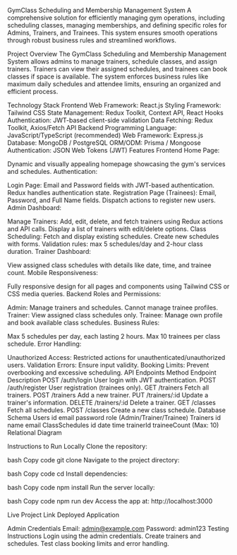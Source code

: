 GymClass Scheduling and Membership Management System
A comprehensive solution for efficiently managing gym operations, including scheduling classes, managing memberships, and defining specific roles for Admins, Trainers, and Trainees. This system ensures smooth operations through robust business rules and streamlined workflows.

Project Overview
The GymClass Scheduling and Membership Management System allows admins to manage trainers, schedule classes, and assign trainers. Trainers can view their assigned schedules, and trainees can book classes if space is available. The system enforces business rules like maximum daily schedules and attendee limits, ensuring an organized and efficient process.

Technology Stack
Frontend
Web Framework: React.js
Styling Framework: Tailwind CSS
State Management: Redux Toolkit, Context API, React Hooks
Authentication: JWT-based client-side validation
Data Fetching: Redux Toolkit, Axios/Fetch API
Backend
Programming Language: JavaScript/TypeScript (recommended)
Web Framework: Express.js
Database: MongoDB / PostgreSQL
ORM/ODM: Prisma / Mongoose
Authentication: JSON Web Tokens (JWT)
Features
Frontend
Home Page:

Dynamic and visually appealing homepage showcasing the gym's services and schedules.
Authentication:

Login Page:
Email and Password fields with JWT-based authentication.
Redux handles authentication state.
Registration Page (Trainees):
Email, Password, and Full Name fields.
Dispatch actions to register new users.
Admin Dashboard:

Manage Trainers:
Add, edit, delete, and fetch trainers using Redux actions and API calls.
Display a list of trainers with edit/delete options.
Class Scheduling:
Fetch and display existing schedules.
Create new schedules with forms.
Validation rules: max 5 schedules/day and 2-hour class duration.
Trainer Dashboard:

View assigned class schedules with details like date, time, and trainee count.
Mobile Responsiveness:

Fully responsive design for all pages and components using Tailwind CSS or CSS media queries.
Backend
Roles and Permissions:

Admin: Manage trainers and schedules. Cannot manage trainee profiles.
Trainer: View assigned class schedules only.
Trainee: Manage own profile and book available class schedules.
Business Rules:

Max 5 schedules per day, each lasting 2 hours.
Max 10 trainees per class schedule.
Error Handling:

Unauthorized Access: Restricted actions for unauthenticated/unauthorized users.
Validation Errors: Ensure input validity.
Booking Limits: Prevent overbooking and excessive scheduling.
API Endpoints
Method Endpoint Description
POST /auth/login User login with JWT authentication.
POST /auth/register User registration (trainees only).
GET /trainers Fetch all trainers.
POST /trainers Add a new trainer.
PUT /trainers/:id Update a trainer's information.
DELETE /trainers/:id Delete a trainer.
GET /classes Fetch all schedules.
POST /classes Create a new class schedule.
Database Schema
Users
id
email
password
role (Admin/Trainer/Trainee)
Trainers
id
name
email
ClassSchedules
id
date
time
trainerId
traineeCount (Max: 10)
Relational Diagram

Instructions to Run Locally
Clone the repository:

bash
Copy code
git clone <repository-url>
Navigate to the project directory:

bash
Copy code
cd <project-directory>
Install dependencies:

bash
Copy code
npm install
Run the server locally:

bash
Copy code
npm run dev
Access the app at:
http://localhost:3000

Live Project Link
Deployed Application

Admin Credentials
Email: admin@example.com
Password: admin123
Testing Instructions
Login using the admin credentials.
Create trainers and schedules.
Test class booking limits and error handling.
